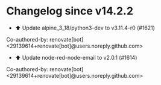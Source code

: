 # Changelog since v14.2.2
- ⬆️ Update alpine_3_18/python3-dev to v3.11.4-r0 (#1621)

Co-authored-by: renovate[bot] <29139614+renovate[bot]@users.noreply.github.com> 
- ⬆️ Update node-red-node-email to v2.0.1 (#1614)

Co-authored-by: renovate[bot] <29139614+renovate[bot]@users.noreply.github.com> 
